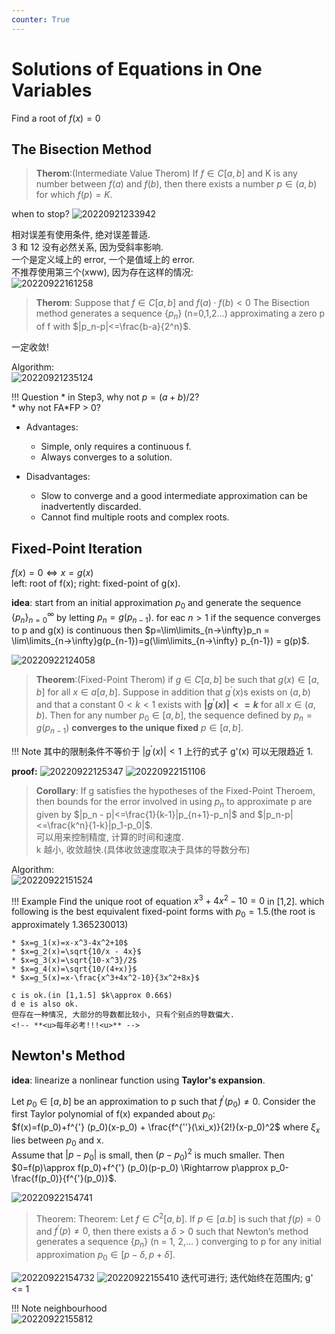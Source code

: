 ```yaml
---
counter: True  
---
```


# **Solutions of Equations in One Variables**

Find a root of $f(x)=0$  

## **The Bisection Method**

> **Therom**:(Intermediate Value Therom) If $f\in C[a,b]$ and K is any number between $f(a)$ and $f(b)$, then there exists a number $p\in (a,b)$ for which $f(p)=K.$   

when to stop?
![20220921233942](https://s2.loli.net/2022/09/21/NHyqntMf4ICOPZc.png)  

相对误差有使用条件, 绝对误差普适.  
3 和 12 没有必然关系, 因为受斜率影响.  
一个是定义域上的 error, 一个是值域上的 error.  
不推荐使用第三个(xww), 因为存在这样的情况:  
![20220922161258](https://s2.loli.net/2022/09/22/mIAcEW4lnxBDr5M.png)

> **Therom**: Suppose that $f\in C[a,b]$ and $f(a)\cdot f(b) <0$ The Bisection method generates a sequence $\{p_n\}$ (n=0,1,2...) approximating a zero p of f with $|p_n-p|<=\frac{b-a}{2^n}$.   

一定收敛!  

Algorithm:   
![20220921235124](https://s2.loli.net/2022/09/21/RpjS9FrAHd7NGhf.png)

!!! Question
    * in Step3, why not $p=(a+b)/2$?  
    * why not FA*FP > 0?

* Advantages:

    * Simple, only requires a continuous f.  
    * Always converges to a solution.  
* Disadvantages:
    * Slow to converge and a good intermediate approximation can be inadvertently discarded.  
    * Cannot find multiple roots and complex roots.  

## **Fixed-Point Iteration**

$f(x)=0 \Leftrightarrow x=g(x)$   
left: root of f(x); right: fixed-point of g(x).  

**idea**: start from an initial approximation $p_0$ and generate the sequence $\{p_n\}_{n=0}^{\infty}$ by letting $p_n=g(p_{n-1})$. for eac $n>1$ if the sequence converges to p and g(x) is continuous then $p=\lim\limits_{n->\infty}p_n = \lim\limits_{n->\infty}g(p_{n-1})=g(\lim\limits_{n->\infty} p_{n-1}) = g(p)$.   

![20220922124058](https://s2.loli.net/2022/09/22/kNK8UCyQLblxgSJ.png)

> **Theorem**:(Fixed-Point Therom) if $g\in C[a,b]$ be such that $g(x)\in[a,b]$ for all $x\in a[a,b]$. Suppose in addition that $g^{'}(x)$s exists on $(a,b)$ and that a constant $0<k<1$ exists with **$|g^{'}(x)|<=k$** for all $x\in(a,b)$. Then for any number $p_0\in [a,b]$, the sequence defined by $p_n=g(p_{n-1})$ **converges to the unique fixed** $p\in [a,b]$.  

!!! Note
    其中的限制条件不等价于 $|g^{'}(x)|<1$
    上行的式子 g'(x) 可以无限趋近 1.  

**proof:**
![20220922125347](https://s2.loli.net/2022/09/22/4AJMDbhaf6oLqmp.png)
![20220922151106](https://s2.loli.net/2022/09/22/vckPEy46OfwB1Ws.png)

> **Corollary**: If g satisfies the hypotheses of the Fixed-Point Theroem, then bounds for the error involved in using $p_n$ to approximate p are given by $|p_n - p|<=\frac{1}{k-1}|p_{n+1}-p_n|$ and $|p_n-p|<=\frac{k^n}{1-k}|p_1-p_0|$.  
可以用来控制精度, 计算的时间和速度.  
k 越小, 收敛越快.(具体收敛速度取决于具体的导数分布)  

Algorithm:  
![20220922151524](https://s2.loli.net/2022/09/22/UQAgJiSLPXwIdte.png)

!!! Example
    Find the unique root of equation $x^3+4x^2-10=0$ in [1,2]. which following is the best equivalent fixed-point forms with $p_0=1.5$.(the root is approximately 1.365230013)    
    
    * $x=g_1(x)=x-x^3-4x^2+10$   
    * $x=g_2(x)=\sqrt{10/x - 4x}$  
    * $x=g_3(x)=\sqrt{10-x^3}/2$  
    * $x=g_4(x)=\sqrt{10/(4+x)}$  
    * $x=g_5(x)=x-\frac{x^3+4x^2-10}{3x^2+8x}$  

    c is ok.(in [1,1.5] $k\approx 0.66$)  
    d e is also ok.  
    但存在一种情况, 大部分的导数都比较小, 只有个别点的导数偏大.  
    <!-- **<u>每年必考!!!<u>** -->

## **Newton's Method**

**idea**: linearize a nonlinear function using **Taylor's expansion**.   

Let $p_0\in [a, b]$ be an approximation to p such that $f^{'}(p_0)\neq 0$. Consider the first Taylor polynomial of f(x) expanded about $p_0$:   
$f(x)=f(p_0)+f^{'} (p_0)(x-p_0) + \frac{f^{''}(\xi_x)}{2!}(x-p_0)^2$ where $\xi_x$ lies between $p_0$ and x.   
Assume that $|p-p_0|$ is small, then $(p-p_0)^2$ is much smaller. Then $0=f(p)\approx f(p_0)+f^{'} (p_0)(p-p_0) \Rightarrow p\approx p_0-\frac{f(p_0)}{f^{'}(p_0)}$.   

![20220922154741](https://s2.loli.net/2022/09/22/xu3fBCUaNJlDRZX.png)

> Theorem: Theorem: Let $f\in C^2[a, b]$. If $p\in [a.b]$ is such that $f(p)=0$ and $f^{'}(p)\neq 0$, then there exists a $\delta > 0$ such that Newton’s method generates a sequence $\{p_n\}$ (n = 1, 2,... ) converging to p for any initial approximation $p_0\in [p-\delta, p+\delta]$.  

![20220922154732](https://s2.loli.net/2022/09/22/jChsvHMy8LWuOK9.png)
![20220922155410](https://s2.loli.net/2022/09/22/gPqluxjSM7nUhER.png)
迭代可进行; 迭代始终在范围内; g' <= 1  

!!! Note
    neighbourhood  
    ![20220922155812](https://s2.loli.net/2022/09/22/RGaplBxJ7Pqo2Iy.png)
